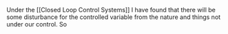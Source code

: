 Under the [[Closed Loop Control Systems]] I have found that there will be some disturbance for the controlled variable from the nature and things not under our control. So